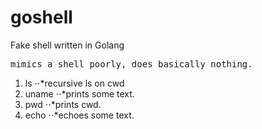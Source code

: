 # goshell
Fake shell written in Golang
<pre>
mimics a shell poorly, does basically nothing.</pre>
1. ls 
⋅⋅*recursive ls on cwd
2. uname
⋅⋅*prints some text.
3. pwd 
⋅⋅*prints cwd.
3. echo 
⋅⋅*echoes some text.




